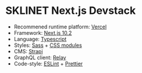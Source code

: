 # SKLINET Next.js Devstack

- Recommened runtime platform: [Vercel](https://vercel.com/)
- Framework: [Next.js 10.2](https://nextjs.org/)
- Language: [Typescript](https://www.typescriptlang.org/)
- Styles: [Sass](https://sass-lang.com/) + [CSS modules](https://github.com/css-modules/css-modules)
- CMS: [Strapi](https://www.strapi.io/) 
- GraphQL client: [Relay](https://relay.dev/)
- Code-style: [ESLint](https://eslint.org/) + [Prettier](https://prettier.io/)

